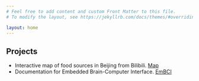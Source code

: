 ```yaml
---
# Feel free to add content and custom Front Matter to this file.
# To modify the layout, see https://jekyllrb.com/docs/themes/#overriding-theme-defaults

layout: home
---
```


## Projects

- Interactive map of food sources in Beijing from Bilibili. [Map](foodoasis.bj)
- Documentation for Embedded Brain-Computer Interface. [EmBCI](EmBCI)
